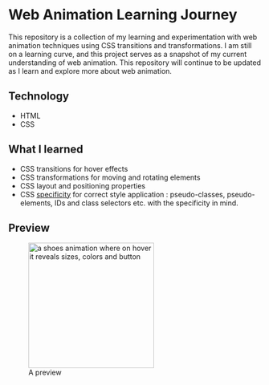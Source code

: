 # Web Animation Learning Journey
This repository is a collection of my learning and experimentation with web animation techniques using CSS transitions and transformations. I am still on a learning curve, and this project serves as a snapshot of my current understanding of web animation. This repository will continue to be updated as I learn and explore more about web animation.

## Technology
- HTML
- CSS

## What I learned
- CSS transitions for hover effects
- CSS transformations for moving and rotating elements
- CSS layout and positioning properties
- CSS [specificity](https://www.youtube.com/watch?v=c0kfcP_nD9E) for correct style application : pseudo-classes, pseudo-elements, IDs and class selectors etc. with the specificity in mind. 

## Preview
<figure>
<img src="https://user-images.githubusercontent.com/32418603/213728074-0b702cb3-160f-4771-ac51-bc978c7c96e4.gif" height="250" width="auto" alt="a shoes animation where on hover it reveals sizes, colors and button" />
  <figcaption>A preview</figcaption>
</figure>

